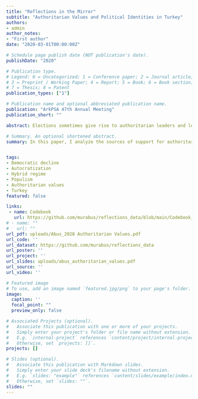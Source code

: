 ```yaml
---
title: "Reflections in the Mirror"
subtitle: "Authoritarian Values and Political Identities in Turkey" 
authors:
- admin
author_notes:
- "First author"
date: "2020-03-01T00:00:00Z"

# Schedule page publish date (NOT publication's date).
publishDate: "2020"

# Publication type.
# Legend: 0 = Uncategorized; 1 = Conference paper; 2 = Journal article;
# 3 = Preprint / Working Paper; 4 = Report; 5 = Book; 6 = Book section;
# 7 = Thesis; 8 = Patent
publication_types: ["1"]

# Publication name and optional abbreviated publication name.
publication: "ArkPSA 47th Annual Meeting"
publication_short: ""

abstract: Elections sometimes give rise to authoritarian leaders and lead to a decline of democracy. This process can then lead to further episodes of regression in the presence of elections. The actions of leaders to entrench their rule are well documented. However, relatively less is known about the sources of support that non-democratic policies get from the electorate. What are the determinants of authoritarian support if we are to frame the relationship in a supply and demand framework? Studying the phenomenon in one of the worst cases of autocratization will provide insights as many processes will be actively at work and observable. Nationally representative survey data from Turkey are used to address this question. The results suggest that an active interplay of structural forces with current factors determine the societal support for authoritarian politics.

# Summary. An optional shortened abstract.
summary: In this paper, I analyze the sources of support for authoritarian politics in one of the worst cases of democratic decline in the world. <br> **Best Graduate Paper Award**


tags:
- Democratic decline
- Autocratization
- Hybrid regime
- Populism
- Authoritarian values
- Turkey
featured: false

links:
 - name: Codebook
   url: https://github.com/murabus/reflections_data/blob/main/Codebook_Reflections.pdf
# - name: ""
#   url: ""
url_pdf: uploads/Abus_2020 Authoritarian Values.pdf
url_code: ''
url_dataset: https://github.com/murabus/reflections_data
url_poster: ''
url_project: ''
url_slides: uploads/abus_authoritarian_values.pdf
url_source: ''
url_video: ''

# Featured image
# To use, add an image named `featured.jpg/png` to your page's folder. 
image:
  caption: ''
  focal_point: ""
  preview_only: false

# Associated Projects (optional).
#   Associate this publication with one or more of your projects.
#   Simply enter your project's folder or file name without extension.
#   E.g. `internal-project` references `content/project/internal-project/index.md`.
#   Otherwise, set `projects: []`.
projects: []

# Slides (optional).
#   Associate this publication with Markdown slides.
#   Simply enter your slide deck's filename without extension.
#   E.g. `slides: "example"` references `content/slides/example/index.md`.
#   Otherwise, set `slides: ""`.
slides: ""
---
```

